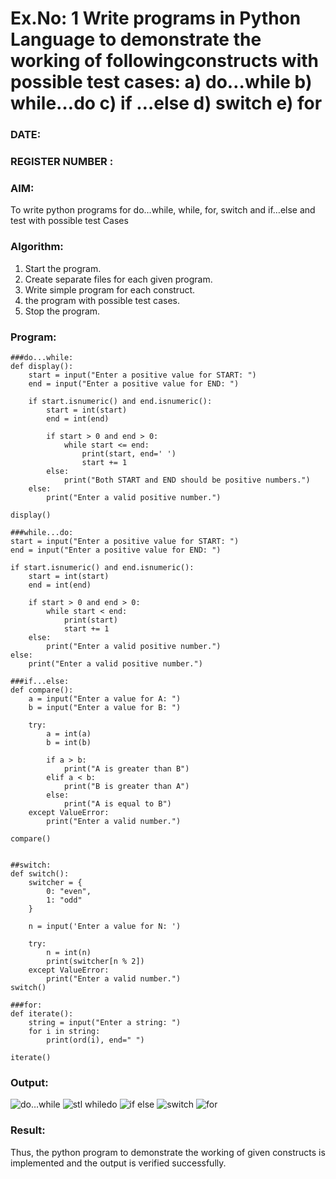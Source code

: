 # Ex.No: 1 Write programs in Python Language to demonstrate the working of followingconstructs with possible test cases: a) do…while b) while…do c) if …else d) switch e) for 

### DATE:                                                                            
### REGISTER NUMBER : 

### AIM:  
To write python programs for do…while, while, for, switch and if…else and test with possible test 
Cases 

### Algorithm:
1. Start the program.
2. Create separate files for each given program.
3. Write simple program for each construct.
4.  the program with possible test cases.
5. Stop the program.
### Program:

```
###do...while:
def display():
    start = input("Enter a positive value for START: ")
    end = input("Enter a positive value for END: ")
    
    if start.isnumeric() and end.isnumeric():
        start = int(start)
        end = int(end)
        
        if start > 0 and end > 0: 
            while start <= end:   
                print(start, end=' ')
                start += 1
        else:
            print("Both START and END should be positive numbers.")
    else:
        print("Enter a valid positive number.")

display()

###while...do:
start = input("Enter a positive value for START: ")
end = input("Enter a positive value for END: ")

if start.isnumeric() and end.isnumeric():
    start = int(start)
    end = int(end)
    
    if start > 0 and end > 0:
        while start < end:
            print(start)
            start += 1
    else:
        print("Enter a valid positive number.")
else:
    print("Enter a valid positive number.")

###if...else:
def compare():
    a = input("Enter a value for A: ")
    b = input("Enter a value for B: ")

    try:
        a = int(a)
        b = int(b)
        
        if a > b:
            print("A is greater than B")
        elif a < b:
            print("B is greater than A")
        else:
            print("A is equal to B")
    except ValueError:
        print("Enter a valid number.")

compare()


##switch:
def switch():
    switcher = {
        0: "even",
        1: "odd"
    }
    
    n = input('Enter a value for N: ')
    
    try:
        n = int(n)
        print(switcher[n % 2])
    except ValueError:
        print("Enter a valid number.")
switch()

###for:
def iterate():
    string = input("Enter a string: ")
    for i in string:
        print(ord(i), end=" ")

iterate()

```

### Output:
![do…while](https://github.com/user-attachments/assets/cddc8a53-d9a0-45a0-aaeb-2ea840a6c82d)
![stl whiledo](https://github.com/user-attachments/assets/fd5d9c60-3b61-4849-b1a7-ee80344fca7a)
![if else](https://github.com/user-attachments/assets/adf29a65-0fb9-437c-88a3-8f9111b8db34)
![switch](https://github.com/user-attachments/assets/251cd3ab-4c5e-4f48-a2e6-0e3318dcd3a8)
![for](https://github.com/user-attachments/assets/fa259510-959c-4d4a-90d5-c44cf4ce6509)




### Result:
Thus, the python program to demonstrate the working of given constructs is implemented and the output is verified successfully.


